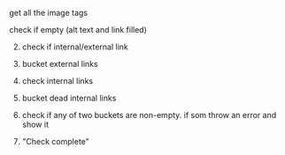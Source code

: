 get all the image tags

check if empty (alt text and link filled)


2) check if internal/external link
3) bucket external links
4) check internal links
5) bucket dead internal links

6) check if any of two buckets are non-empty. if som throw an error and show it
7) "Check complete"